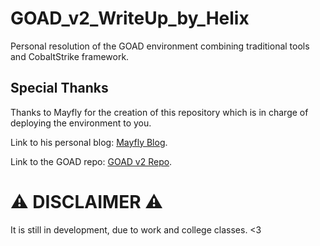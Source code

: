 # GOAD_v2_WriteUp_by_Helix
Personal resolution of the GOAD environment combining traditional tools and CobaltStrike framework.

## Special Thanks
Thanks to Mayfly for the creation of this repository which is in charge of deploying the environment to you.

Link to his personal blog: [Mayfly Blog](https://mayfly277.github.io/).

Link to the GOAD repo: [GOAD v2 Repo](https://github.com/Orange-Cyberdefense/GOAD).

# ⚠️ DISCLAIMER ⚠️
It is still in development, due to work and college classes. <3
